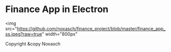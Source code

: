 # Finance App in Electron


<img src="https://github.com/noxasch/finance_project/blob/master/finance_app_ss.jpeg?raw=true" width="800px"


Copyright &copy Noxasch
